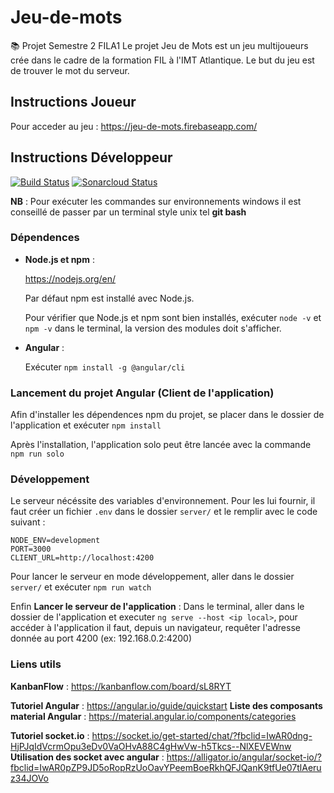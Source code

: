 # Jeu-de-mots
:books: Projet Semestre 2 FILA1
Le projet Jeu de Mots est un jeu multijoueurs crée dans le cadre de la formation FIL à l'IMT Atlantique.
Le but du jeu est de trouver le mot du serveur.

## Instructions Joueur

Pour acceder au jeu : https://jeu-de-mots.firebaseapp.com/

## Instructions Développeur

[![Build Status](https://travis-ci.com/raphael-hascoet/Jeu-de-mots.png)](https://travis-ci.com/raphael-hascoet/Jeu-de-mots)
[![Sonarcloud Status](https://sonarcloud.io/api/project_badges/measure?project=Jeu-de-mots&metric=alert_status)](https://sonarcloud.io/dashboard?id=Jeu-de-mots)

**NB** : Pour exécuter les commandes sur environnements windows il est conseillé de passer par un terminal style unix tel **git bash**

### Dépendences

-   **Node.js et npm** :

    https://nodejs.org/en/

    Par défaut npm est installé avec Node.js.

    Pour vérifier que Node.js et npm sont bien installés, exécuter `node -v` et `npm -v` dans le terminal, la version des modules doit s'afficher.

-   **Angular** :

    Exécuter `npm install -g @angular/cli`

### Lancement du projet Angular (Client de l'application)

Afin d'installer les dépendences npm du projet,
se placer dans le dossier de l'application et exécuter `npm install`

Après l'installation, l'application solo peut être lancée avec la commande `npm run solo`

### Développement

Le serveur nécéssite des variables d'environnement. Pour les lui fournir, il faut créer un fichier `.env` dans le dossier `server/` et le remplir avec le code suivant :

```
NODE_ENV=development
PORT=3000
CLIENT_URL=http://localhost:4200
```

Pour lancer le serveur en mode développement, aller dans le dossier `server/` et exécuter `npm run watch`

Enfin **Lancer le serveur de l'application** : Dans le terminal, aller dans le dossier de l'application et executer `ng serve --host <ip local>`, pour accéder à l'application il faut, depuis un navigateur, requêter l'adresse donnée au port 4200 (ex: 192.168.0.2:4200)

### Liens utils

**KanbanFlow** : https://kanbanflow.com/board/sL8RYT

**Tutoriel Angular** : https://angular.io/guide/quickstart
**Liste des composants material Angular** : https://material.angular.io/components/categories

**Tutoriel socket.io** : https://socket.io/get-started/chat/?fbclid=IwAR0dng-HjPJqIdVcrmOpu3eDv0VaOHvA88C4gHwVw-h5Tkcs--NlXEVEWnw
**Utilisation des socket avec angular** : https://alligator.io/angular/socket-io/?fbclid=IwAR0pZP9JD5oRopRzUoOavYPeemBoeRkhQFJQanK9tfUe07tlAeruz34JOVo

